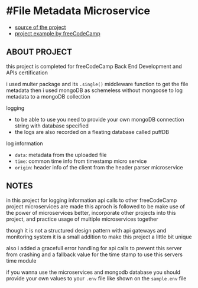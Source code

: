 # #File Metadata Microservice

- [source of the project](https://www.freecodecamp.org/learn/apis-and-microservices/apis-and-microservices-projects/file-metadata-microservice)
- [project example by freeCodeCamp](https://file-metadata-microservice.freecodecamp.rocks)



## ABOUT PROJECT

this project is completed for freeCodeCamp Back End Development and APIs certification

i used multer package and its `.single()` middleware function to get the file metadata
then i used mongoDB as schemeless without mongoose to log metadata to a mongoDB collection

logging
  - to be able to use you need to provide your own mongoDB connection string with database specified
  - the logs are also recorded on a fleating database called puffDB

log information
  - `data`: metadata from the uploaded file
  - `time`: common time info from timestamp micro service
  - `origin`: header info of the client from the header parser microservice



## NOTES

in this project for logging information api calls to other freeCodeCamp project microservices are made
this aproch is followed to be make use of the power of microservices better, incorporate other projects into this project, and practice usage of multiple microservices together

though it is not a structured design pattern with api gateways and monitoring system it is a small addition to make this project a little bit unique

also i added a gracefull error handling for api calls to prevent this server from crashing and a fallback value for the time stamp to use this servers time module

if you wanna use the microservices and mongodb database you should provide your own values to your `.env` file like shown on the `sample.env` file 